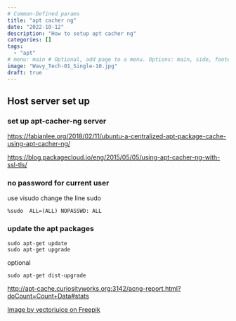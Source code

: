 ```yaml
---
# Common-Defined params
title: "apt cacher ng"
date: "2022-10-12"
description: "How to setup apt cacher ng"
categories: []
tags:
  - "apt"
# menu: main # Optional, add page to a menu. Options: main, side, footer
image: "Wavy_Tech-01_Single-10.jpg"
draft: true
---
```


## Host server set up

### set up apt-cacher-ng server
https://fabianlee.org/2018/02/11/ubuntu-a-centralized-apt-package-cache-using-apt-cacher-ng/

https://blog.packagecloud.io/eng/2015/05/05/using-apt-cacher-ng-with-ssl-tls/

### no password for current user
use visudo change the line sudo
```
%sudo  ALL=(ALL) NOPASSWD: ALL
```

### update the apt packages
```
sudo apt-get update
sudo apt-get upgrade
```

optional
```
sudo apt-get dist-upgrade 
```

http://apt-cache.curiosityworks.org:3142/acng-report.html?doCount=Count+Data#stats  


[Image by vectorjuice on Freepik](https://www.freepik.com/free-vector/web-page-visualization-protocol-procedure-dynamic-software-workflow-full-stack-development-markup-administrate-system-driver-shared-memory-vector-isolated-concept-metaphor-illustration_12470220.htm#query=cache%20memory&position=0&from_view=search&track=sph")

